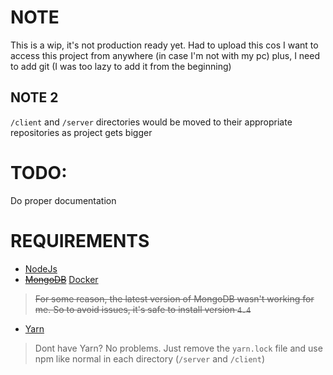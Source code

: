 # NOTE
This is a wip, it's not production ready yet. Had to upload this cos I want to access this project from anywhere (in case I'm not with my pc) plus, I need to add git (I was too lazy to add it from the beginning)

## NOTE 2
`/client` and `/server` directories would be moved to their appropriate repositories as project gets bigger

# TODO:
Do proper documentation

# REQUIREMENTS
* [NodeJs](https://nodejs.org)
* <s>[MongoDB](https://www.mongodb.com/docs/manual/tutorial/#installation)</s> [Docker](https://docs.docker.com/desktop)
> <s>For some reason, the latest version of MongoDB wasn't working for me. So to avoid issues, it's safe to install version `4.4`</s>
* [Yarn](https://classic.yarnpkg.com/lang/en/docs/install)
> Dont have Yarn? No problems. Just remove the `yarn.lock` file and use npm like normal in each directory (`/server` and `/client`)
